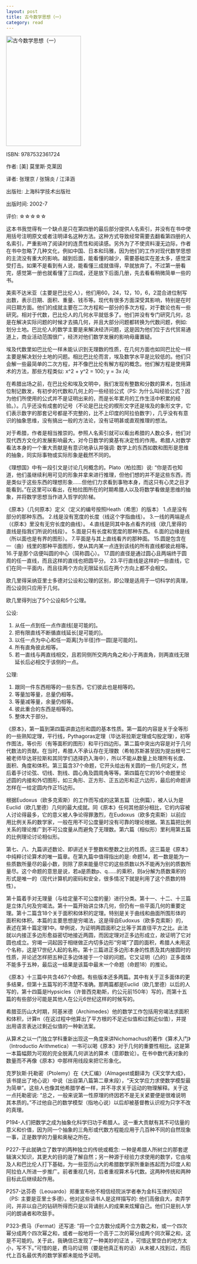 ```yaml
---
layout: post
title: 古今数学思想（一）
category: read
---
```

<img class="cover" title="9787532361724" src="/images/2012/08/9787532361724-204x300.jpg" alt="古今数学思想（一）" width="204" height="300" />

ISBN: 9787532361724

作者: [美] 莫里斯·克莱因

译者: 张理京 / 张锦炎 / 江泽涵

出版社: 上海科学技术出版社

出版时间: 2002-7

评价: ☆☆☆☆☆

这本书我觉得有一个缺点是只在第四册的最后部分提供人名索引，并没有在书中使用括号注明原文或者注明译名这种方法。这种方式导致经常需要去翻看第四册的人名索引，严重影响了阅读时的连贯性和阅读感。另外为了不使资料漫无边际，作者在书中忽略了几种文化，例如中国、日本和玛雅，因为他们的工作对现代数学思想的主流没有重大的影响。越到后面，能看懂的越少，需要基础实在差太多，感觉深受打击。如果不是看到有人说，能看懂三成就值得，早就放弃了。不过第一册看完，感觉第一册也就看懂了三四成，还是放下后面几册，先去看看稍微简单一些的书。

美索不达米亚（主要是巴比伦人），他们用60，24，12，10，6，2混合进位制写出数，表示日期、面积、重量、钱币等。现代有很多方面深受其影响，特别是在时间日期方面。他们的成就主要在二次方程和一部分的多次方程，对于数论也有一些研究。相对于代数，巴比伦人的几何水平就低多了。他们并没有专门研究几何，总是在解决实际问题的时候才去搞几何，并且大部分问题都转换为代数问题，例如: 划分土地。巴比伦人的数学主要是来解决经济问题，这是因为他们位于古代贸易通道上，商业活动范围很广，经济对他们数学发展的影响毋庸置疑。

埃及代数里如巴比伦一样未能认识到无理数的性质，在几何方面也如同巴比伦一样主要是解决划分土地的问题。相比巴比伦而言，埃及数学水平是比较低的。他们只会解一些最简单的二次方程，并不像巴比伦有解方程的概念。他们解方程是使用算术的方法，那些方程类似: x^2 + y^2 = 100; y = 3x /4;

在希腊出场之前，在巴比伦和埃及文明中，我们发现有整数和分数的算术，包括进位制记数发，有初步的代数和几何上的一些经验公式（PS: 为什么叫经验公式？因为他们所使用的公式并不是证明出来的，而是长年累月的工作生活中积累的经验。）。几乎还没有成套的记号（不论是巴比伦的楔形文字还是埃及的象形文字，它们表示数字的那套记号都是不完整的，比不上印度的阿拉伯数字），几乎没有有意识的抽象思维，没有搞出一般的方法论，没有证明甚或直观推理的想法。

对于希腊，作者是相当推崇的。参照人名索引就可以看出希腊的人数众多，他们对现代西方文化的发展影响最大，对今日数学的奠基有决定性的作用。希腊人对数学看法本身的一个重大贡献是有意识地承认并强调: 数学上的东西如数和图形是思维的抽象，同实际事物或实际形象是截然不同的。

《理想国》中有一段引文是讨论几何概念的。Plato（柏拉图）说: “你是否也知道，他们虽继续利用可见的形象并拿来进行推理，但他们想的并不是这些东西，而是类似于这些东西的理想形象……但他们力求看到事物本身，而这只有心灵之目才能看到。”在这里可以看出，在柏拉图所在的时期希腊人以及将数学看做是思维的抽象，并将数学思想当作进入哲学的阶梯。

《原本》（几何原本）定义（定义的编号按照Heath（希思）的版本）
1.点是没有部分的那种东西。
2.线是没有宽度的长度（线这个字指曲线）。
3.一线的两端是点（《原本》里没有无穷长度的曲线）。
4.直线是同其中各点看齐的线（欧几里得的直线是指我们所说的线段）。
5.面是只有长度和宽度的那种东西。
6.面的边缘是线（所以面也是有界的图形）。
7.平面是与其上直线看齐的那种面。
15.圆是包含在一（曲）线里的那种平面图形，使从其内某一点连到该线的所有直线都彼此相等。
16.于是那个店便叫圆的中心（简称圆心）。
17.圆的直径是通过圆心且两端终于圆周的任一直线，而且这样的直线也把圆平分。
23.平行直线是这样的一些直线，它们在同一平面内，而且往两个方向无限延长后在两个方向上都不会相交。

欧几里得采纳亚里士多德对公设和公理的区别，即公理是适用于一切科学的真理，而公设则只应用于几何。

欧几里得列出了5个公设和5个公理。

公设: 

<ol>
	<li>从任一点到任一点作直线[是可能的]。</li>
	<li>把有限直线不断循直线延长[是可能的]。</li>
	<li>以任一点为中心和任一距离[为半径]作一圆[是可能的]。</li>
	<li>所有直角彼此相等。</li>
	<li>若一直线与两直线相交，且若同侧所交两内角之和小于两直角，则两直线无限延长后必相交于该侧的一点。</li>
</ol>

公理: 

<ol>
	<li>跟同一件东西相等的一些东西，它们彼此也是相等的。</li>
	<li>等量加等量，总量仍相等。</li>
	<li>等量减等量，余量仍相等。</li>
	<li>彼此重合的东西是相等的。</li>
	<li>整体大于部分。</li>
</ol>

《原本》，第一篇到第四篇讲直边形和圆的基本性质。第一篇的内容是关于全等形的一些熟知定理，平行线，Pythagoras定理（毕达哥拉斯定理或勾股定理），初等作图法，等价形（有等面积的图形）和平行四边形。第二篇中突出内容是对于几何代数法的贡献。在当时，希腊人不承认存在无理数（希帕苏斯甚至因为提出根号二被老师毕达哥拉斯和其同学们选择扔入海中），所以不能从数量上处理所有长度、面积、角度和体积。第三篇含37个命题，它开头给出有关圆的一些几何定义，然后着手讨论弦、切线、割线、圆心角及圆周角等等。第四篇在它的16个命题里论述圆的内接和外切图形，如三角形、正方形、正五边形和正六边形，最后的命题讲怎样在一给定圆内作正15边形。

根据Eudoxus（欧多克索斯）的工作而写成的这第五篇（比例篇），被人认为是Euclid（欧几里德）几何的最大成就。同《原本》任何其他部分相比，它的内容被人讨论得最多，它的意义被人争论得罪激烈，在Eudoxus（欧多克索斯）以前应用比例关系的数学家，一般在用不可公度量时没有可靠的理论根据。第五篇把比例关系的理论推广到不可公度量从而避免了无理数。第六篇（相似形）里利用第五篇的比例理论讨论相似形。

第七、八、九篇讲述数论、即讲述关于整数和整数之比的性质。这三篇是《原本》中纯粹讨论算术的唯一篇章。在第九篇中值得指出的是: 命题14，若一数是能为一些质数所量尽的最小数，则除了原来能量尽它的这些质数以外不能再为别的质数所量尽。这个命题的意思是说，若a是质数p、q……的乘积，则a分解为质数乘积的形式是唯一的（现代计算机的密码和安全，很多情况下就是利用了这个质数的特性）。

第十篇着手对无理量（与给定量不可公度的量）进行分类。第十一、十二、十三篇是立体几何及穷竭法。第十一篇开始讲立体几何，但仍有一些平面几何的重要定理。第十二篇含18个关于面积和体积的定理。特别是关于曲线和曲面所围形体的面积和体积。本篇的主要思想是穷竭法，这是得自Eudoxus（欧多克索斯）的，表述在第十篇定理1中。举例说，为证明两圆面积之比等于其直径平方之比。此法就以内接正多边形愈益密切地接近两圆，而因定理对正多边形成立，故证明了它对圆也成立。穷竭一词起因于相继做正内切多边形“穷竭”了圆的面积，希腊人未用这个名称，这是17世纪人起的名称。第十三篇进正多边形本身的性质及其内接圆时的性质，并论述怎样把五种正多边体接于一个球的问题。它又证明（凸的）正多面体不能多于五种，最后这一结果是该篇中最末一个命题（命题18）的推论。

《原本》十三篇中共含467个命题。有些版本还多两篇。其中有关于正多面体的更多结果，但第十五篇写的不清楚不准确。那两篇都是Euclid（欧几里德）以后的人写的，第十四篇是Hypsicles（许普西克勒斯，约公元前150年）写的，而第十五篇的有些部分可能是其他人在公元6世纪这样的时候写的。

希腊亚历山大时期，阿基米德（Archimedes）他的数学工作包括用穷竭法求面积和体积，计算π（在这过程中他算出了平方根的不足近似值和过剩近似值），并提出用语言表达过剩近似值的一种新法案。

从算术之以一门独立学科重新出现这一角度来讲Nichomachus的著作《算术入门》（Introductio Arithmetica）一书可以喝《原本》对于几何的重要性相比。这是第一本篇幅颇为可观的完全脱离几何讲法的算术（意即数论）。在书中数代表对象的数量而不再像《原本》中那样用线段来把它形象化。

克罗狄斯·托勒密（Ptolemy）在《大汇编》（Almagest或翻译为《天文学大成》，该书提出了地心说）中说（出自第八篇第二章末段），“天文学应力求使数学模型最为简单”。这些人也像其他希腊学者一样，并不寻求关于运动的物理解释。关于这一点托勒密说: “总之，一般来说第一性原理的终因若不是无关紧要便是很难说明其本质的。”不过他自己的数学模型（指地心说）以后却被基督教认识视为只字不改的真理。

P194-人们把数学之成为抽象化科学归功于希腊人。这一重大贡献有其不可估量的意义和价值，因为同一个抽象的三角形或代数方程能应用于几百种不同的自然现象一事，正是数学的力量和奥秘之所在。

P227-于此就确立了数学的两种独立的传统或概念: 一种是希腊人所树立的那套逻辑演义知识，其更大的目的是了解自然；另一种源于经验力求使用的数学，它由埃及人和巴比伦人打下基础，为一些亚历山大的希腊数学家所重新拣起而为印度人和阿拉伯人所进一步推广。前者重视几何，后者重视算术与代数。这两种传统和两种目标此后继续起作用。

P257-达芬奇（Leouardo）郑重宣布他不相信经院派学者奉为金科玉律的知识（PS: 主要是亚里士多德）。他对这些读书人是这样描写的: 他们高傲自大，卖弄学问，并非以自己的钻研所得而只是以背诵别人的成果来炫耀自己。他们只是别人学问的朗诵者和吹鼓手。

P323-费马（Fermat）还写道: “将一个立方数分成两个立方数之和，或一个四次幂分成两个四次幂之和，或者一般地将一个高于二次的幂分成两个同次幂之和，这是不可能的。关于此，我确信已发现了一种美妙的证法 ，可惜这里空白的地方太小，写不下。”可惜的是，费马的证明（要是他真正有的话）从未被人找到过，而后代上百名最优秀的数学家都未能给予证明。

